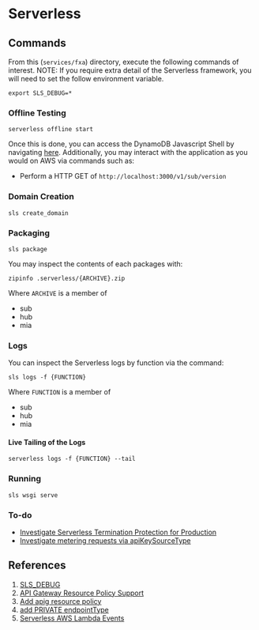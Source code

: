 # Serverless

## Commands

From this (`services/fxa`) directory, execute the following commands of interest.  NOTE:  If you require extra detail of the Serverless framework,
you will need to set the follow environment variable.

`export SLS_DEBUG=*`

### Offline Testing

`serverless offline start`

Once this is done, you can access the DynamoDB Javascript Shell by
navigating [here](http://localhost:8000/shell/).  Additionally, you may interact with the application as you would on AWS via commands such as:
  * Perform a HTTP GET of `http://localhost:3000/v1/sub/version`

### Domain Creation

`sls create_domain`

### Packaging

`sls package`

You may inspect the contents of each packages with:

`zipinfo .serverless/{ARCHIVE}.zip`

Where `ARCHIVE` is a member of

* sub
* hub
* mia

### Logs

You can inspect the Serverless logs by function via the command:

`sls logs -f {FUNCTION}`

Where `FUNCTION` is a member of

* sub
* hub
* mia

#### Live Tailing of the Logs

`serverless logs -f {FUNCTION} --tail`

### Running

`sls wsgi serve`

### To-do

* [Investigate Serverless Termination Protection for Production](https://www.npmjs.com/package/serverless-termination-protection)
* [Investigate metering requests via apiKeySourceType](https://serverless.com/framework/docs/providers/aws/events/apigateway/)

## References

1. [SLS_DEBUG](https://github.com/serverless/serverless/pull/1729/files)
2. [API Gateway Resource Policy Support](https://github.com/serverless/serverless/issues/4926)
3. [Add apig resource policy](https://github.com/serverless/serverless/pull/5071)
4. [add PRIVATE endpointType](https://github.com/serverless/serverless/pull/5080)
5. [Serverless AWS Lambda Events](https://serverless.com/framework/docs/providers/aws/events/)